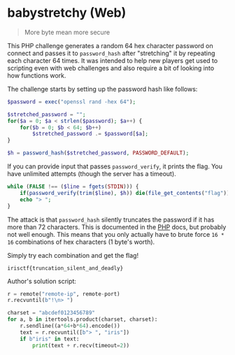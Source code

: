 # babystretchy (Web)
> More byte mean more secure

This PHP challenge generates a random 64 hex character password on connect and passes it to `password_hash` after "stretching" it by repeating each character 64 times. It was intended to help new players get used to scripting even with web challenges and also require a bit of looking into how functions work.

The challenge starts by setting up the password hash like follows:
```php
$password = exec("openssl rand -hex 64");

$stretched_password = "";
for($a = 0; $a < strlen($password); $a++) {
    for($b = 0; $b < 64; $b++)
        $stretched_password .= $password[$a];
}

$h = password_hash($stretched_password, PASSWORD_DEFAULT);
```

If you can provide input that passes `password_verify`, it prints the flag. You have unlimited attempts (though the server has a timeout).
```php
while (FALSE !== ($line = fgets(STDIN))) {
    if(password_verify(trim($line), $h)) die(file_get_contents("flag"));
    echo "> ";
}
```

The attack is that `password_hash` silently truncates the password if it has more than 72 characters. This is documented in the [PHP](https://www.php.net/manual/en/function.password-hash.php) docs, but probably not well enough. This means that you only actually have to brute force `16 * 16` combinations of hex characters (1 byte's worth).

Simply try each combination and get the flag!

```
irisctf{truncation_silent_and_deadly}
```

Author's solution script:
```py
r = remote("remote-ip", remote-port)
r.recvuntil(b"!\n> ")

charset = "abcdef0123456789"
for a, b in itertools.product(charset, charset):
    r.sendline((a*64+b*64).encode())
    text = r.recvuntil([b"> ", "iris"])
    if b"iris" in text:
        print(text + r.recv(timeout=2))
```

